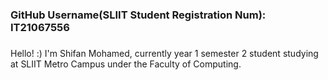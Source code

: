 ### GitHub Username(SLIIT Student Registration Num): IT21067556
### 
Hello! :)
I'm Shifan Mohamed, currently year 1 semester 2 student studying at SLIIT Metro Campus under the Faculty of Computing.

<!--
**IT21067556/IT21067556** is a ✨ _special_ ✨ repository because its `README.md` (this file) appears on your GitHub profile.

Here are some ideas to get you started:

- 🔭 I’m currently working on ...
- 🌱 I’m currently learning ...
- 👯 I’m looking to collaborate on ...
- 🤔 I’m looking for help with ...
- 💬 Ask me about ...
- 📫 How to reach me: ...
- 😄 Pronouns: ...
- ⚡ Fun fact: ...
-->
